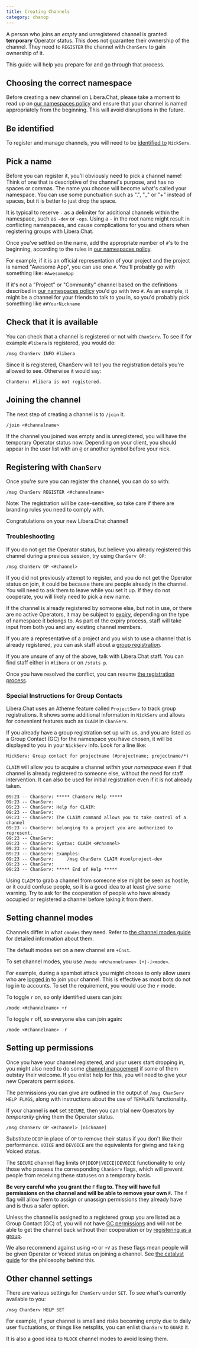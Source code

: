 ```yaml
---
title: Creating Channels
category: chanop
---
```


A person who joins an _empty_ and unregistered channel is granted
**temporary** Operator status. This does not guarantee their ownership of the
channel. They need to `REGISTER` the channel with `ChanServ` to gain ownership
of it.

This guide will help you prepare for and go through that process.

## Choosing the correct namespace

Before creating a new channel on Libera.Chat, please take a moment to read up
on [our namespaces policy](/chanreg) and ensure that your channel is named
appropriately from the beginning. This will avoid disruptions in the future.

## Be identified

To register and manage channels, you will need to be [identified to](/guides/registration#logging-in)
`NickServ`.

## Pick a name

Before you can register it, you'll obviously need to pick a channel name!
Think of one that is descriptive of the channel's purpose, and has no spaces
or commas. The name you choose will become what's called your namespace. You
can use some punctuation such as ".", "\_" or "+" instead of spaces, but it is
better to just drop the space.

It is typical to reserve `-` as a delimiter for additional channels within the
namespace, such as `-dev` or `-ops`. Using a `-` in the root name might result
in conflicting namespaces, and cause complications for you and others when
registering groups with Libera.Chat.

Once you've settled on the name, add the appropriate number of `#`'s to the
beginning, according to the rules in [our namespaces policy](/chanreg).

For example, if it is an official representation of your project and the
project is named "Awesome App", you can use one `#`. You'll probably go with
something like: `#AwesomeApp`

If it's not a "Project" or "Community" channel based on the definitions
described in [our namespaces policy](/chanreg) you'd go with two `#`. As an
example, it might be a channel for your friends to talk to you in, so you'd
probably pick something like `##YourNickname`

## Check that it is available

You can check that a channel is registered or not with `ChanServ`. To see if
for example `#libera` is registered, you would do:

```irc
/msg ChanServ INFO #libera
```

Since it is registered, ChanServ will tell you the registration details you're
allowed to see. Otherwise it would say:

```irc
ChanServ: #libera is not registered.
```

## Joining the channel

The next step of creating a channel is to `/join` it.

```irc
/join <#channelname>
```

If the channel you joined was empty and is unregistered, you will have the
temporary Operator status now. Depending on your client, you should appear in
the user list with an `@` or another symbol before your nick.

## Registering with `ChanServ`

Once you're sure you can register the channel, you can do so with:

```irc
/msg ChanServ REGISTER <#channelname>
```

Note: The registration will be case-sensitive, so take care if there are
branding rules you need to comply with.

Congratulations on your new Libera.Chat channel!

### Troubleshooting

If you do not get the Operator status, but believe you already registered
this channel during a previous session, try using `ChanServ OP`:

```irc
/msg ChanServ OP <#channel>
```

If you did not previously attempt to register, and you do not get the
Operator status on join, it could be because there are people already in the
channel. You will need to ask them to leave while you set it up. If they do
not cooperate, you will likely need to pick a new name.

If the channel is already registered by someone else, but not in use, or there
are no active Operators, it may be subject to [expiry](/policies#channels),
depending on the type of namespace it belongs to. As part of the expiry
process, staff will take input from both you and any existing channel members.

If you are a representative of a project and you wish to use a channel that is
already registered, you can ask staff about a [group registration](/chanreg).

If you are unsure of any of the above, talk with Libera.Chat staff. You can
find staff either in `#libera` or on `/stats p`.

Once you have resolved the conflict, you can resume
[the registration process](#registering-with-chanserv).

### Special Instructions for Group Contacts

Libera.Chat uses an Atheme feature called `ProjectServ` to track group
registrations. It shows some additional information in `NickServ` and allows
for convenient features such as `CLAIM` in `ChanServ`.

If you already have a group registration set up with us, and you are listed as
a Group Contact (GC) for the namespace you have chosen, it will be displayed
to you in your `NickServ` info. Look for a line like:

```irc
NickServ: Group contact for projectname (#projectname; projectname/*)
```

`CLAIM` will allow you to acquire a channel _within your namespace_ even if
that channel is already registered to someone else, without the need for staff
intervention. It can also be used for initial registration even if it is not
already taken.

```irc
09:23 -- ChanServ: ***** ChanServ Help *****
09:23 -- ChanServ:  
09:23 -- ChanServ: Help for CLAIM:
09:23 -- ChanServ:  
09:23 -- ChanServ: The CLAIM command allows you to take control of a channel
09:23 -- ChanServ: belonging to a project you are authorized to represent.
09:23 -- ChanServ:  
09:23 -- ChanServ: Syntax: CLAIM <#channel>                            
09:23 -- ChanServ:  
09:23 -- ChanServ: Examples:
09:23 -- ChanServ:     /msg ChanServ CLAIM #coolproject-dev            
09:23 -- ChanServ:  
09:23 -- ChanServ: ***** End of Help *****
```

Using `CLAIM` to grab a channel from someone else might be seen as hostile, or
it could confuse people, so it is a good idea to at least give some warning.
Try to ask for the cooperation of people who have already occupied or
registered a channel before taking it from them.

## Setting channel modes

Channels differ in what `cmodes` they need. Refer to
[the channel modes guide](/guides/channelmodes) for detailed information about
them.

The default modes set on a new channel are `+Cnst`.

To set channel modes, you use `/mode <#channelname> [+|-]<mode>`.

For example, during a spambot attack you might choose to only allow users who
are [logged in](/guides/registration#logging-in) to join your channel. This is
effective as most bots do not log in to accounts. To set the requirement, you
would use the `r` mode.

To toggle `r` on, so only identified users can join:

```irc
/mode <#channelname> +r
```

To toggle `r` off, so everyone else can join again:

```irc
/mode <#channelname> -r
```

## Setting up permissions

Once you have your channel registered, and your users start dropping in, you
might also need to do some [channel management](/guides/catalyst) if some of
them outstay their welcome. If you enlist help for this, you will need to give
your new Operators permissions.

The permissions you can give are outlined in the output of
`/msg ChanServ HELP FLAGS`, along with instructions about the use of
`TEMPLATE` functionality.

If your channel is **not** set `SECURE`, then you can trial new Operators by
_temporarily_ giving them the Operator status.

```irc
/msg ChanServ OP <#channel> [nickname]
```

Substitute `DEOP` in place of `OP` to remove their status if you don't like
their performance. `VOICE` and `DEVOICE` are the equivalents for giving and
taking Voiced status.

The `SECURE` channel flag limits `OP|DEOP|VOICE|DEVOICE` functionality to
only those who possess the corresponding `ChanServ` flags, which will prevent
people from receiving these statuses on a temporary basis.

**Be very careful who you grant the `F` flag to. They will have full
permissions on the channel and will be able to remove your own `F`.** The `f`
flag will allow them to assign or unassign permissions they already have and
is thus a safer option.

Unless the channel is assigned to a registered group you are listed as a Group
Contact (GC) of, you will not have
[GC permissions](#special-instructions-for-group-contacts) and
will not be able to get the channel back without their cooperation or by
[registering as a group](/chanreg).

We also recommend against using `+O` or `+V` as these flags mean people will
be given Operator or Voiced status on joining a channel. See
[the catalyst guide](/guides/catalyst#only-be-opped-up-when-necessary)
for the philosophy behind this.

## Other channel settings

There are various settings for `ChanServ` under `SET`. To see what's currently
available to you:

```irc
/msg ChanServ HELP SET
```

For example, if your channel is small and risks becoming empty due to daily
user fluctuations, or things like netsplits, you can enlist `ChanServ` to
`GUARD` it.

It is also a good idea to `MLOCK` channel modes to avoid losing them.
